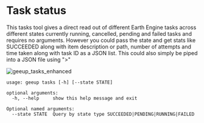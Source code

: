 # Task status

This tasks tool gives a direct read out of different Earth Engine tasks across different states currently running, cancelled, pending and failed tasks and requires no arguments. However you could pass the state and get stats like SUCCEEDED along with item description or path, number of attempts and time taken along with task ID as a JSON list. This could also simply be piped into a JSON file using ">"

![geeup_tasks_enhanced](https://user-images.githubusercontent.com/6677629/169737348-abf13334-e360-487e-b4ce-d25aa677404c.gif)

```
usage: geeup tasks [-h] [--state STATE]

optional arguments:
  -h, --help     show this help message and exit

Optional named arguments:
  --state STATE  Query by state type SUCCEEDED|PENDING|RUNNING|FAILED
```
